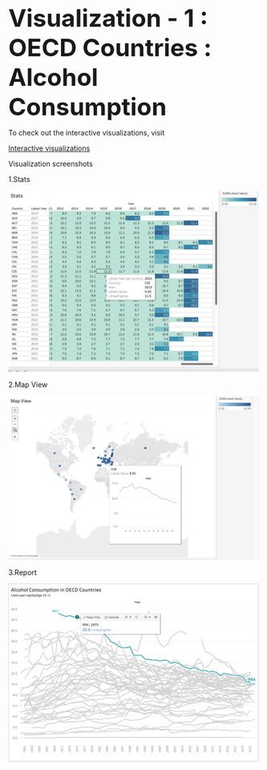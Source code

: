 <font size = 12>**Visualization - 1 : OECD Countries : Alcohol Consumption**</font>


To check out the interactive visualizations, visit

[Interactive visualizations](https://public.tableau.com/app/profile/harshitha.b.nagaraj)

Visualization screenshots

1.Stats

<img src="stats.png" alt="Stats" width="500" />

2.Map View

<img src="map_view.png" alt="Map" width="500" />

3.Report

<img src="final_report.png" alt="Report" width="500" />



